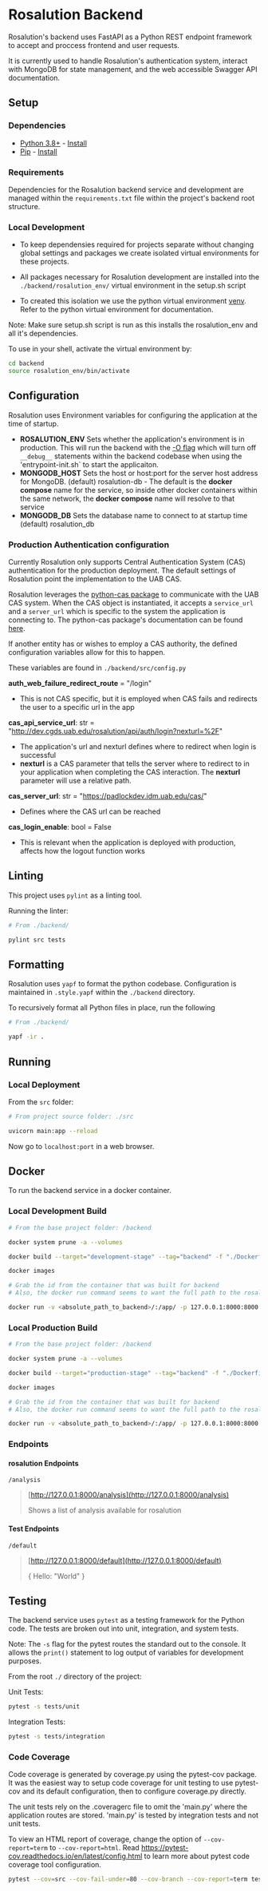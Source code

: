 # Rosalution Backend

Rosalution's backend uses FastAPI as a Python REST endpoint framework to accept and proccess frontend and user requests.

It is currently used to handle Rosalution's authentication system, interact with MongoDB for state management,
and the web accessible Swagger API documentation.

## Setup

### Dependencies

- [Python 3.8+](https://www.python.org/) - [Install](https://www.python.org/downloads/)
- [Pip](https://pip.pypa.io/en/{"originTabId":1,"originWindowId":1}stable/) - [Install](https://pip.pypa.io/en/stable/installation/)

### Requirements

Dependencies for the Rosalution backend service and development are
managed within the `requirements.txt` file within the project's backend root structure.

### Local Development

- To keep dependensies required for projects separate without changing global settings and packages we create
isolated virtual environments for these projects.
- All packages necessary for Rosalution development are installed into the `./backend/rosalution_env/` virtual
environment in the setup.sh script

- To created this isolation we use the python virtual environment [venv](https://docs.python.org/3.8/library/venv.html).
Refer to the python virtual environment for documentation.

Note: Make sure setup.sh script is run as this installs the rosalution_env and all it's dependencies.

To use in your shell, activate the virtual environment by:

```bash
cd backend
source rosalution_env/bin/activate
```

## Configuration

Rosalution uses Environment variables for configuring the application at the time
of startup.

- **ROSALUTION_ENV** Sets whether the application's environment is in production. This will run the backend with the
[-O flag](https://docs.python.org/3/using/cmdline.html#cmdoption-O) which will turn off `__debug__` statements
within the backend codebase when using the 'entrypoint-init.sh` to start the applicaiton.
- **MONGODB_HOST** Sets the host or host:port for the server host address for MongoDB.
    (default) rosalution-db
      - The default is the **docker compose** name for the service, so inside other docker containers within the same network,
      the **docker compose** name will resolve to that service
- **MONGODB_DB** Sets the database name to connect to at startup time
    (default) rosalution_db

### Production Authentication configuration

Currently Rosalution only supports Central Authentication System (CAS) authentication for the production deployment.
The default settings of Rosalution point the implementation to the UAB CAS.

Rosalution leverages the [python-cas package](https://github.com/python-cas/python-cas) to communicate with the UAB
CAS system. When the CAS object is instantiated, it accepts a `service_url` and a `server_url` which is specific to the
system the application is connecting to. The python-cas package's documentation can be found
[here](https://djangocas.dev/docs/latest/modules/python_cas.html).

If another entity has or wishes to employ a CAS authority, the defined configuration variables allow for this to happen.

 These variables are found in `./backend/src/config.py`

**auth_web_failure_redirect_route** = "/login"

- This is not CAS specific, but it is employed when CAS fails and redirects the user to a specific url in the app

**cas_api_service_url**: str = "http://dev.cgds.uab.edu/rosalution/api/auth/login?nexturl=%2F"

- The application's url and nexturl defines where to redirect when login is successful
- **nexturl** is a CAS parameter that tells the server where to redirect to in your application when completing the
CAS interaction. The **nexturl** parameter will use a relative path.

**cas_server_url**: str = "https://padlockdev.idm.uab.edu/cas/"

- Defines where the CAS url can be reached

**cas_login_enable**: bool = False

- This is relevant when the application is deployed with production, affects how the logout function works

## Linting

This project uses `pylint` as a linting tool.

Running the linter:

```bash
# From ./backend/

pylint src tests
```

## Formatting

Rosalution uses `yapf` to format the python codebase.  Configuration is maintained in `.style.yapf` within the
`./backend` directory.

To recursively format all Python files in place, run the following

```bash
# From ./backend/

yapf -ir .
```

## Running

### Local Deployment

From the `src` folder:

```bash
# From project source folder: ./src

uvicorn main:app --reload
```

Now go to `localhost:port` in a web browser.

## Docker

To run the backend service in a docker container.

### Local Development Build

```bash
# From the base project folder: /backend

docker system prune -a --volumes

docker build --target="development-stage" --tag="backend" -f "./Dockerfile" ./

docker images

# Grab the id from the container that was built for backend
# Also, the docker run command seems to want the full path to the rosalution folder

docker run -v <absolute_path_to_backend>/:/app/ -p 127.0.0.1:8000:8000 <image_id>
```

### Local Production Build

```bash
# From the base project folder: /backend

docker system prune -a --volumes

docker build --target="production-stage" --tag="backend" -f "./Dockerfile" ./

docker images

# Grab the id from the container that was built for backend
# Also, the docker run command seems to want the full path to the rosalution folder

docker run -v <absolute_path_to_backend>/:/app/ -p 127.0.0.1:8000:8000 <image_id>
```

### Endpoints

#### **rosalution Endpoints**

`/analysis`
>
> [http://127.0.0.1:8000/analysis](http://127.0.0.1:8000/analysis)
>
>
>Shows a list of analysis available for rosalution

#### **Test Endpoints**

`/default`

> [http://127.0.0.1:8000/default](http://127.0.0.1:8000/default)
>
>{
> Hello: "World"
>}

## Testing

The backend service uses `pytest` as a testing framework for the Python code. The tests are broken out into unit,
integration, and system tests.

Note: The `-s` flag for the pytest routes the standard out to the console. It allows the `print()` statement to log
output of variables for development purposes.

From the root `./` directory of the project:

Unit Tests:

```bash
pytest -s tests/unit
```

Integration Tests:

```bash
pytest -s tests/integration
```

### Code Coverage

Code coverage is generated by coverage.py using the pytest-cov package.  It was the easiest way to
setup code coverage for unit testing to use pytest-cov and its default configuration, then to
configure coverage.py directly.

The unit tests rely on the .coveragerc file to omit the 'main.py' where the application routes are stored.
'main.py' is tested by integration tests and not unit tests.

To view an HTML report of coverage, change the option of `--cov-report=term` to `--cov-report=html`.
Read <https://pytest-cov.readthedocs.io/en/latest/config.html> to learn more about pytest code coverage
tool configuration.

```bash
pytest --cov=src --cov-fail-under=80 --cov-branch --cov-report=term tests/unit/
```
